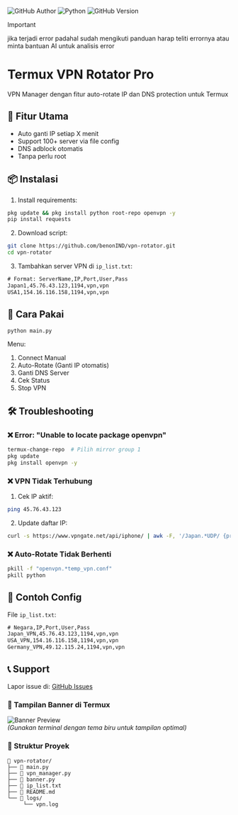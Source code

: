 ![GitHub Author](https://img.shields.io/badge/Author-yorima-blue?logo=github&style=for-the-badge)
![Python](https://img.shields.io/badge/Python-3.8%2B-3776AB?logo=python&logoColor=white&style=for-the-badge)
![GitHub Version](https://img.shields.io/badge/Version-1.0.0-blueviolet?style=for-the-badge)

> [!IMPORTANT]
> jika terjadi error padahal sudah mengikuti panduan harap teliti errornya atau minta bantuan AI untuk analisis error

# Termux VPN Rotator Pro

VPN Manager dengan fitur auto-rotate IP dan DNS protection untuk Termux

## 🚀 Fitur Utama
- Auto ganti IP setiap X menit
- Support 100+ server via file config
- DNS adblock otomatis
- Tanpa perlu root

## 📦 Instalasi
1. Install requirements:
```bash
pkg update && pkg install python root-repo openvpn -y
pip install requests
```

2. Download script:
```bash
git clone https://github.com/benonIND/vpn-rotator.git
cd vpn-rotator
```

3. Tambahkan server VPN di `ip_list.txt`:
```txt
# Format: ServerName,IP,Port,User,Pass
Japan1,45.76.43.123,1194,vpn,vpn
USA1,154.16.116.158,1194,vpn,vpn
```

## 🎯 Cara Pakai
```bash
python main.py
```
Menu:
1. Connect Manual
2. Auto-Rotate (Ganti IP otomatis)
3. Ganti DNS Server
4. Cek Status
5. Stop VPN

## 🛠️ Troubleshooting
### ❌ Error: "Unable to locate package openvpn"
```bash
termux-change-repo  # Pilih mirror group 1
pkg update
pkg install openvpn -y
```

### ❌ VPN Tidak Terhubung
1. Cek IP aktif:
```bash
ping 45.76.43.123
```
2. Update daftar IP:
```bash
curl -s https://www.vpngate.net/api/iphone/ | awk -F, '/Japan.*UDP/ {print $1,$14,$3}' >> ip_list.txt
```

### ❌ Auto-Rotate Tidak Berhenti
```bash
pkill -f "openvpn.*temp_vpn.conf"
pkill python
```

## 📌 Contoh Config
File `ip_list.txt`:
```txt
# Negara,IP,Port,User,Pass
Japan_VPN,45.76.43.123,1194,vpn,vpn
USA_VPN,154.16.116.158,1194,vpn,vpn
Germany_VPN,49.12.115.24,1194,vpn,vpn
```

## 📞 Support
Lapor issue di: [GitHub Issues](https://github.com/benonIND/vpn-rotator/issues)

### 🎨 Tampilan Banner di Termux
![Banner Preview](https://d.top4top.io/p_3451xke020.jpg)  
*(Gunakan terminal dengan tema biru untuk tampilan optimal)*

### 🔧 Struktur Proyek
```
📂 vpn-rotator/
├── 📄 main.py
├── 📄 vpn_manager.py
├── 📄 banner.py
├── 📄 ip_list.txt
├── 📄 README.md
└── 📂 logs/
     └── vpn.log
```
